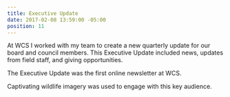 ```yaml
---
title: Executive Update
date: 2017-02-08 13:59:00 -05:00
position: 11
---
```


At WCS I worked with my team to create a new quarterly update for our board and council members. This Executive Update included news, updates from field staff, and giving opportunities. 


The Executive Update was the first online newsletter at WCS.

Captivating wildlife imagery was used to engage with this key audience.